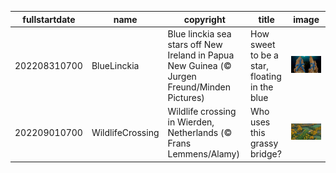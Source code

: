 |fullstartdate|name|copyright|title|image|
|--|--|--|--|--|
202208310700|BlueLinckia|Blue linckia sea stars off New Ireland in Papua New Guinea (© Jurgen Freund/Minden Pictures)|How sweet to be a star, floating in the blue|![](/en-US/2022/09/202208310700BlueLinckia.jpg)|
202209010700|WildlifeCrossing|Wildlife crossing in Wierden, Netherlands (© Frans Lemmens/Alamy)|Who uses this grassy bridge?|![](/en-US/2022/09/202209010700WildlifeCrossing.jpg)|
